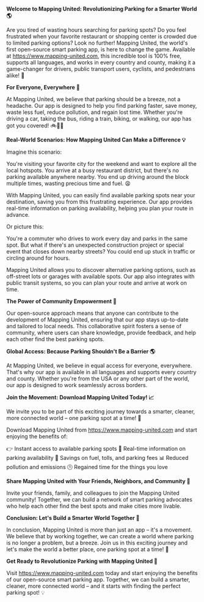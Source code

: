**Welcome to Mapping United: Revolutionizing Parking for a Smarter World 🌎**

Are you tired of wasting hours searching for parking spots? Do you feel frustrated when your favorite restaurant or shopping center is crowded due to limited parking options? Look no further! Mapping United, the world's first open-source smart parking app, is here to change the game. Available at https://www.mapping-united.com, this incredible tool is 100% free, supports all languages, and works in every country and county, making it a game-changer for drivers, public transport users, cyclists, and pedestrians alike! 🚀

**For Everyone, Everywhere 🌟**

At Mapping United, we believe that parking should be a breeze, not a headache. Our app is designed to help you find parking faster, save money, waste less fuel, reduce pollution, and regain lost time. Whether you're driving a car, taking the bus, riding a train, biking, or walking, our app has got you covered! 🚲🚌🚂

**Real-World Scenarios: How Mapping United Can Make a Difference 💡**

Imagine this scenario:

You're visiting your favorite city for the weekend and want to explore all the local hotspots. You arrive at a busy restaurant district, but there's no parking available anywhere nearby. You end up driving around the block multiple times, wasting precious time and fuel. 😩

With Mapping United, you can easily find available parking spots near your destination, saving you from this frustrating experience. Our app provides real-time information on parking availability, helping you plan your route in advance.

Or picture this:

You're a commuter who drives to work every day and parks in the same spot. But what if there's an unexpected construction project or special event that closes down nearby streets? You could end up stuck in traffic or circling around for hours.

Mapping United allows you to discover alternative parking options, such as off-street lots or garages with available spots. Our app also integrates with public transit systems, so you can plan your route and arrive at work on time.

**The Power of Community Empowerment 🌟**

Our open-source approach means that anyone can contribute to the development of Mapping United, ensuring that our app stays up-to-date and tailored to local needs. This collaborative spirit fosters a sense of community, where users can share knowledge, provide feedback, and help each other find the best parking spots.

**Global Access: Because Parking Shouldn't Be a Barrier 🌎**

At Mapping United, we believe in equal access for everyone, everywhere. That's why our app is available in all languages and supports every country and county. Whether you're from the USA or any other part of the world, our app is designed to work seamlessly across borders.

**Join the Movement: Download Mapping United Today! 📈**

We invite you to be part of this exciting journey towards a smarter, cleaner, more connected world – one parking spot at a time! 🌟

Download Mapping United from https://www.mapping-united.com and start enjoying the benefits of:

👉 Instant access to available parking spots
🚀 Real-time information on parking availability
💸 Savings on fuel, tolls, and parking fees
📊 Reduced pollution and emissions
🕒 Regained time for the things you love

**Share Mapping United with Your Friends, Neighbors, and Community 🤝**

Invite your friends, family, and colleagues to join the Mapping United community! Together, we can build a network of smart parking advocates who help each other find the best spots and make cities more livable.

**Conclusion: Let's Build a Smarter World Together 🔑**

In conclusion, Mapping United is more than just an app – it's a movement. We believe that by working together, we can create a world where parking is no longer a problem, but a breeze. Join us in this exciting journey and let's make the world a better place, one parking spot at a time! 🌟

**Get Ready to Revolutionize Parking with Mapping United 🚀**

Visit https://www.mapping-united.com today and start enjoying the benefits of our open-source smart parking app. Together, we can build a smarter, cleaner, more connected world – and it starts with finding the perfect parking spot! 💡